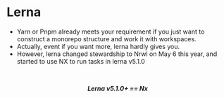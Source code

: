 # Lerna

<v-clicks>
  
  * Yarn or Pnpm already meets your requirement if you just want to construct a monorepo structure and work it with workspaces.
  * Actually, event if you want more, lerna hardly gives you. <Link to="/8" title="reason in 'monorepo tools'"/>
  * However, lerna changed stewardship to Nrwl on May 6 this year, and started to use NX to run tasks in lerna v5.1.0

</v-clicks>

<br />

<v-click at="4">

<i><b><center class="text-4xl">Lerna v5.1.0+ == Nx</center></b></i>

</v-click>
